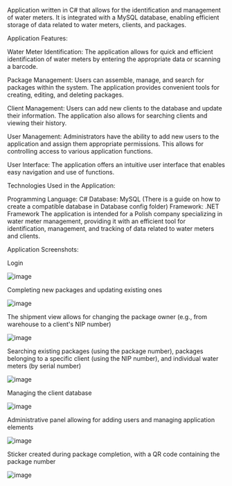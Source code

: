 Application written in C# that allows for the identification and management of water meters. It is integrated with a MySQL database, enabling efficient storage of data related to water meters, clients, and packages.

Application Features:

Water Meter Identification: The application allows for quick and efficient identification of water meters by entering the appropriate data or scanning a barcode.

Package Management: Users can assemble, manage, and search for packages within the system. The application provides convenient tools for creating, editing, and deleting packages.

Client Management: Users can add new clients to the database and update their information. The application also allows for searching clients and viewing their history.

User Management: Administrators have the ability to add new users to the application and assign them appropriate permissions. This allows for controlling access to various application functions.

User Interface: The application offers an intuitive user interface that enables easy navigation and use of functions.

Technologies Used in the Application:

Programming Language: C#
Database: MySQL (There is a guide on how to create a compatible database in Database config folder)
Framework: .NET Framework
The application is intended for a Polish company specializing in water meter management, providing it with an efficient tool for identification, management, and tracking of data related to water meters and clients.

Application Screenshots:

Login

![image](https://github.com/B3nnnji/FILAapp/assets/75662635/d48e820d-f5a3-4afb-be62-9ccb7f51622b) 

Completing new packages and updating existing ones

![image](https://github.com/B3nnnji/FILAapp/assets/75662635/f827023d-1fdb-4c39-81c2-13a23e2b225e) 

The shipment view allows for changing the package owner (e.g., from warehouse to a client's NIP number)

![image](https://github.com/B3nnnji/FILAapp/assets/75662635/be08e4e6-85d7-4d3e-ba49-5933e4da4898) 

Searching existing packages (using the package number), packages belonging to a specific client (using the NIP number), and individual water meters (by serial number)

![image](https://github.com/B3nnnji/FILAapp/assets/75662635/e837d759-00bd-43a5-a951-ca2105ef6d96)  

Managing the client database

![image](https://github.com/B3nnnji/FILAapp/assets/75662635/416d1f98-35a7-4e64-8cea-d937f327f11a)  

Administrative panel allowing for adding users and managing application elements

![image](https://github.com/B3nnnji/FILAapp/assets/75662635/8e8999ed-570e-4e4b-9617-85c7f4d4a02d)  

Sticker created during package completion, with a QR code containing the package number

![image](https://github.com/B3nnnji/FILAapp/assets/75662635/9f2b63cb-c092-4a58-a9a6-890042f8c477)  






